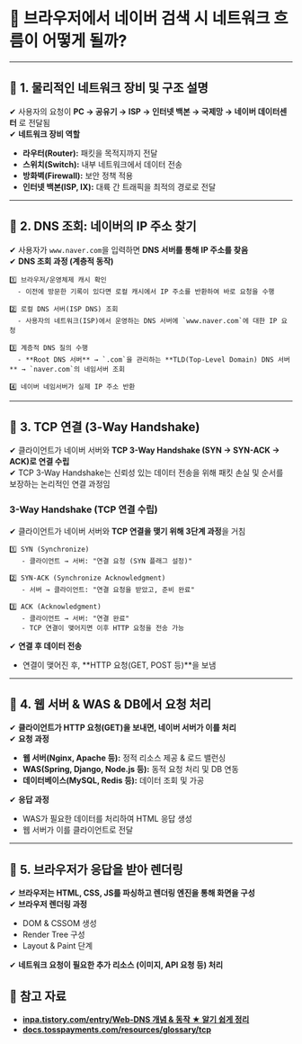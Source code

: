 # 📌 브라우저에서 네이버 검색 시 네트워크 흐름이 어떻게 될까?

---

## 🔹 1. 물리적인 네트워크 장비 및 구조 설명
✔ 사용자의 요청이 **PC → 공유기 → ISP → 인터넷 백본 → 국제망 → 네이버 데이터센터** 로 전달됨  
✔ **네트워크 장비 역할**
- **라우터(Router):** 패킷을 목적지까지 전달
- **스위치(Switch):** 내부 네트워크에서 데이터 전송
- **방화벽(Firewall):** 보안 정책 적용
- **인터넷 백본(ISP, IX):** 대륙 간 트래픽을 최적의 경로로 전달

---

## 🔹 2. DNS 조회: 네이버의 IP 주소 찾기

✔ 사용자가 `www.naver.com`을 입력하면 **DNS 서버를 통해 IP 주소를 찾음**  
✔ **DNS 조회 과정 (계층적 동작)**

```plaintext
1️⃣ 브라우저/운영체제 캐시 확인
  - 이전에 방문한 기록이 있다면 로컬 캐시에서 IP 주소를 반환하여 바로 요청을 수행 

2️⃣ 로컬 DNS 서버(ISP DNS) 조회
  - 사용자의 네트워크(ISP)에서 운영하는 DNS 서버에 `www.naver.com`에 대한 IP 요청

3️⃣ 계층적 DNS 질의 수행
  - **Root DNS 서버** → `.com`을 관리하는 **TLD(Top-Level Domain) DNS 서버** → `naver.com`의 네임서버 조회  

4️⃣ 네이버 네임서버가 실제 IP 주소 반환
```

---

## 🔹 3. TCP 연결 (3-Way Handshake)
✔ 클라이언트가 네이버 서버와 **TCP 3-Way Handshake (SYN → SYN-ACK → ACK)로 연결 수립**  
✔ TCP 3-Way Handshake는 신뢰성 있는 데이터 전송을 위해 패킷 손실 및 순서를 보장하는 논리적인 연결 과정임

### **3-Way Handshake (TCP 연결 수립)**

✔ 클라이언트가 네이버 서버와 **TCP 연결을 맺기 위해 3단계 과정**을 거침

```plaintext
1️⃣ SYN (Synchronize)
   - 클라이언트 → 서버: "연결 요청 (SYN 플래그 설정)"
   
2️⃣ SYN-ACK (Synchronize Acknowledgment)
   - 서버 → 클라이언트: "연결 요청을 받았고, 준비 완료"

3️⃣ ACK (Acknowledgment)
   - 클라이언트 → 서버: "연결 완료"
   - TCP 연결이 맺어지면 이후 HTTP 요청을 전송 가능
```

✔ **연결 후 데이터 전송**
- 연결이 맺어진 후, **HTTP 요청(GET, POST 등)**을 보냄

---

## 🔹 4. 웹 서버 & WAS & DB에서 요청 처리
✔ **클라이언트가 HTTP 요청(GET)을 보내면, 네이버 서버가 이를 처리**  
✔ **요청 과정**
- **웹 서버(Nginx, Apache 등):** 정적 리소스 제공 & 로드 밸런싱
- **WAS(Spring, Django, Node.js 등):** 동적 요청 처리 및 DB 연동
- **데이터베이스(MySQL, Redis 등):** 데이터 조회 및 가공

✔ **응답 과정**
- WAS가 필요한 데이터를 처리하여 HTML 응답 생성
- 웹 서버가 이를 클라이언트로 전달

---

## 🔹 5. 브라우저가 응답을 받아 렌더링
✔ **브라우저는 HTML, CSS, JS를 파싱하고 렌더링 엔진을 통해 화면을 구성**  
✔ **브라우저 렌더링 과정**

- DOM & CSSOM 생성
- Render Tree 구성
- Layout & Paint 단계  

✔ **네트워크 요청이 필요한 추가 리소스 (이미지, API 요청 등) 처리**


## 📌 **참고 자료**
- **[inpa.tistory.com/entry/Web-DNS 개념 & 동작 ★ 알기 쉽게 정리](https://inpa.tistory.com/entry/WEB-%F0%9F%8C%90-DNS-%EA%B0%9C%EB%85%90-%EB%8F%99%EC%9E%91-%EC%99%84%EB%B2%BD-%EC%9D%B4%ED%95%B4-%E2%98%85-%EC%95%8C%EA%B8%B0-%EC%89%BD%EA%B2%8C-%EC%A0%95%EB%A6%AC)**
- **[docs.tosspayments.com/resources/glossary/tcp](https://docs.tosspayments.com/resources/glossary/tcp)**